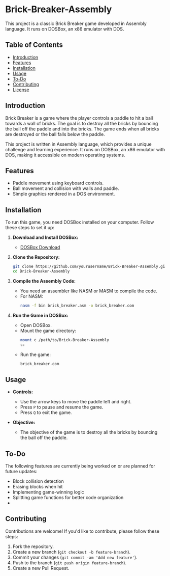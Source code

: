 # Brick-Breaker-Assembly

This project is a classic Brick Breaker game developed in Assembly language. It runs on DOSBox, an x86 emulator with DOS.

## Table of Contents

- [Introduction](#introduction)
- [Features](#features)
- [Installation](#installation)
- [Usage](#usage)
- [To-Do](#to-do)
- [Contributing](#contributing)
- [License](#license)

## Introduction

Brick Breaker is a game where the player controls a paddle to hit a ball towards a wall of bricks. The goal is to destroy all the bricks by bouncing the ball off the paddle and into the bricks. The game ends when all bricks are destroyed or the ball falls below the paddle.

This project is written in Assembly language, which provides a unique challenge and learning experience. It runs on DOSBox, an x86 emulator with DOS, making it accessible on modern operating systems.

## Features

- Paddle movement using keyboard controls.
- Ball movement and collision with walls and paddle.
- Simple graphics rendered in a DOS environment.

## Installation

To run this game, you need DOSBox installed on your computer. Follow these steps to set it up:

1. **Download and Install DOSBox:**
   - [DOSBox Download](https://www.dosbox.com/download.php?main=1)

2. **Clone the Repository:**
    ```sh
    git clone https://github.com/yourusername/Brick-Breaker-Assembly.git
    cd Brick-Breaker-Assembly
    ```

3. **Compile the Assembly Code:**
   - You need an assembler like NASM or MASM to compile the code.
   - For NASM:
     ```sh
     nasm -f bin brick_breaker.asm -o brick_breaker.com
     ```

4. **Run the Game in DOSBox:**
   - Open DOSBox.
   - Mount the game directory:
     ```sh
     mount c /path/to/Brick-Breaker-Assembly
     c:
     ```
   - Run the game:
     ```sh
     brick_breaker.com
     ```

## Usage

- **Controls:**
  - Use the arrow keys to move the paddle left and right.
  - Press `P` to pause and resume the game.
  - Press `Q` to exit the game.

- **Objective:**
  - The objective of the game is to destroy all the bricks by bouncing the ball off the paddle.

## To-Do

The following features are currently being worked on or are planned for future updates:

- Block collision detection
- Erasing blocks when hit
- Implementing game-winning logic
- Splitting game functions for better code organization
- 

## Contributing

Contributions are welcome! If you'd like to contribute, please follow these steps:

1. Fork the repository.
2. Create a new branch (`git checkout -b feature-branch`).
3. Commit your changes (`git commit -am 'Add new feature'`).
4. Push to the branch (`git push origin feature-branch`).
5. Create a new Pull Request.